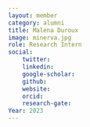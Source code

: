 ```yaml
---
layout: member
category: alumni
title: Malena Duroux
image: minerva.jpg
role: Research Intern 
social:
    twitter: 
    linkedin: 
    google-scholar: 
    github: 
    website: 
    orcid: 
    research-gate: 
Year: 2023
---
```

